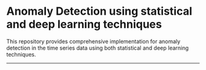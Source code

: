 # Anomaly Detection using statistical and deep learning techniques

This repository provides comprehensive implementation for anomaly detection in the time series data using both statistical and deep learning techniques.

---
